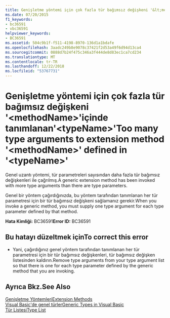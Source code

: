 ```yaml
---
title: Genişletme yöntemi için çok fazla tür bağımsız değişkeni '&lt;methodName&gt;'içinde tanımlanan'&lt;typeName&gt;'
ms.date: 07/20/2015
f1_keywords:
- bc36591
- vbc36591
helpviewer_keywords:
- BC36591
ms.assetid: 504c9b1f-f511-4198-8970-136d1a1bdafe
ms.openlocfilehash: 3aadc249b8e9078c37421f2d53a49f6d94d13ca4
ms.sourcegitcommit: 0888d7b24f475c346a3f444de8d83ec1ca7cd234
ms.translationtype: MT
ms.contentlocale: tr-TR
ms.lasthandoff: 12/22/2018
ms.locfileid: "53767731"
---
```

# <a name="too-many-type-arguments-to-extension-method-ltmethodnamegt-defined-in-lttypenamegt"></a><span data-ttu-id="a0ee8-102">Genişletme yöntemi için çok fazla tür bağımsız değişkeni '&lt;methodName&gt;'içinde tanımlanan'&lt;typeName&gt;'</span><span class="sxs-lookup"><span data-stu-id="a0ee8-102">Too many type arguments to extension method '&lt;methodName&gt;' defined in '&lt;typeName&gt;'</span></span>
<span data-ttu-id="a0ee8-103">Genel uzantı yöntemi, tür parametreleri sayısından daha fazla tür bağımsız değişkenleri ile çağrılmış.</span><span class="sxs-lookup"><span data-stu-id="a0ee8-103">A generic extension method has been invoked with more type arguments than there are type parameters.</span></span>  
  
 <span data-ttu-id="a0ee8-104">Genel bir yöntem çağırdığınızda, bu yöntem tarafından tanımlanan her tür parametresi için bir tür bağımsız değişkeni sağlamanız gerekir.</span><span class="sxs-lookup"><span data-stu-id="a0ee8-104">When you invoke a generic method, you must supply one type argument for each type parameter defined by that method.</span></span>  
  
 <span data-ttu-id="a0ee8-105">**Hata Kimliği:** BC36591</span><span class="sxs-lookup"><span data-stu-id="a0ee8-105">**Error ID:** BC36591</span></span>  
  
## <a name="to-correct-this-error"></a><span data-ttu-id="a0ee8-106">Bu hatayı düzeltmek için</span><span class="sxs-lookup"><span data-stu-id="a0ee8-106">To correct this error</span></span>  
  
-   <span data-ttu-id="a0ee8-107">Yani, çağırdığınız genel yöntem tarafından tanımlanan her tür parametresi için bir tür bağımsız değişkenleri, tür bağımsız değişken listesinden kaldırın.</span><span class="sxs-lookup"><span data-stu-id="a0ee8-107">Remove type arguments from your type argument list so that there is one for each type parameter defined by the generic method that you are invoking.</span></span>  
  
## <a name="see-also"></a><span data-ttu-id="a0ee8-108">Ayrıca Bkz.</span><span class="sxs-lookup"><span data-stu-id="a0ee8-108">See Also</span></span>  
 [<span data-ttu-id="a0ee8-109">Genişletme Yöntemleri</span><span class="sxs-lookup"><span data-stu-id="a0ee8-109">Extension Methods</span></span>](../../visual-basic/programming-guide/language-features/procedures/extension-methods.md)  
 [<span data-ttu-id="a0ee8-110">Visual Basic'de genel türler</span><span class="sxs-lookup"><span data-stu-id="a0ee8-110">Generic Types in Visual Basic</span></span>](../../visual-basic/programming-guide/language-features/data-types/generic-types.md)  
 [<span data-ttu-id="a0ee8-111">Tür Listesi</span><span class="sxs-lookup"><span data-stu-id="a0ee8-111">Type List</span></span>](../../visual-basic/language-reference/statements/type-list.md)
